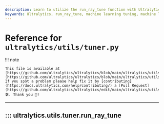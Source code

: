 ```yaml
---
description: Learn to utilize the run_ray_tune function with Ultralytics. Make your machine learning tuning process easier and more efficient.
keywords: Ultralytics, run_ray_tune, machine learning tuning, machine learning efficiency
---
```


# Reference for `ultralytics/utils/tuner.py`

!!! note

    This file is available at [https://github.com/ultralytics/ultralytics/blob/main/ultralytics/utils/tuner.py](https://github.com/ultralytics/ultralytics/blob/main/ultralytics/utils/tuner.py). If you spot a problem please help fix it by [contributing](https://docs.ultralytics.com/help/contributing/) a [Pull Request](https://github.com/ultralytics/ultralytics/edit/main/ultralytics/utils/tuner.py) 🛠️. Thank you 🙏!

---
## ::: ultralytics.utils.tuner.run_ray_tune
<br><br>
